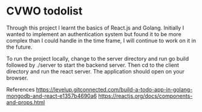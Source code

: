 # CVWO todolist
 
Through this project I learnt the basics of React.js and Golang. Initially I wanted to implement an authentication system but found it to be more complex than I could handle in the time frame, I will continue to work on it in the future. 

To run the project locally, change to the server directory and run go build followed by ./server to start the backend server. Then cd to the client directory and run the react server. The application should open on your browser.

References
https://levelup.gitconnected.com/build-a-todo-app-in-golang-mongodb-and-react-e1357b4690a6
https://reactjs.org/docs/components-and-props.html

